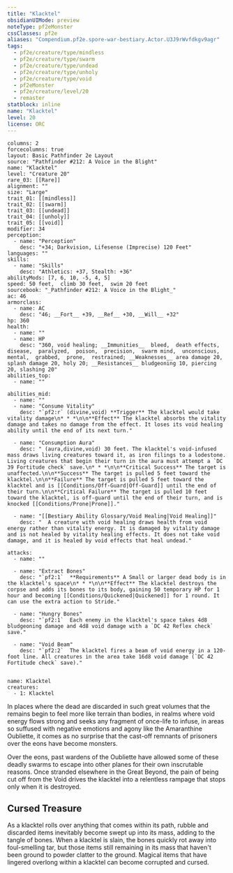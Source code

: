 ```yaml
---
title: "Klacktel"
obsidianUIMode: preview
noteType: pf2eMonster
cssClasses: pf2e
aliases: "Compendium.pf2e.spore-war-bestiary.Actor.U3J9rWvfdkgv9agr" 
tags:
  - pf2e/creature/type/mindless
  - pf2e/creature/type/swarm
  - pf2e/creature/type/undead
  - pf2e/creature/type/unholy
  - pf2e/creature/type/void
  - pf2eMonster
  - pf2e/creature/level/20
  - remaster
statblock: inline
name: "Klacktel"
level: 20
license: ORC
---
```


```statblock
columns: 2
forcecolumns: true
layout: Basic Pathfinder 2e Layout
source: "Pathfinder #212: A Voice in the Blight"
name: "Klacktel"
level: "Creature 20"
rare_03: [[Rare]]
alignment: ""
size: "Large"
trait_01: [[mindless]]
trait_02: [[swarm]]
trait_03: [[undead]]
trait_04: [[unholy]]
trait_05: [[void]]
modifier: 34
perception:
  - name: "Perception"
    desc: "+34; Darkvision, Lifesense (Imprecise) 120 Feet"
languages: ""
skills:
  - name: "Skills"
    desc: "Athletics: +37, Stealth: +36"
abilityMods: [7, 6, 10, -5, 4, 5]
speed: 50 feet,  climb 30 feet,  swim 20 feet
sourcebook: "_Pathfinder #212: A Voice in the Blight_"
ac: 46
armorclass:
  - name: AC
    desc: "46; __Fort__ +39, __Ref__ +30, __Will__ +32"
hp: 360
health:
  - name: ""
  - name: HP
    desc: "360, void healing; __Immunities__  bleed,  death effects,  disease,  paralyzed,  poison,  precision,  swarm mind,  unconscious,  mental,  grabbed,  prone,  restrained; __Weaknesses__ area damage 20, splash damage 20, holy 20; __Resistances__ bludgeoning 10, piercing 20, slashing 20"
abilities_top:
  - name: ""

abilities_mid:
  - name: ""
  - name: "Consume Vitality"
    desc: "`pf2:r` (divine,void) **Trigger** The klacktel would take vitality damage\n* * *\n\n**Effect** The klacktel absorbs the vitality damage and takes no damage from the effect. It loses its void healing ability until the end of its next turn."

  - name: "Consumption Aura"
    desc: " (aura,divine,void) 30 feet. The klacktel's void-infused mass draws living creatures toward it, as iron filings to a lodestone. Living creatures that begin their turn in the aura must attempt a `DC 39 Fortitude check` save.\n* * *\n\n**Critical Success** The target is unaffected.\n\n**Success** The target is pulled 5 feet toward the klacktel.\n\n**Failure** The target is pulled 5 feet toward the klacktel and is [[Conditions/Off-Guard|Off-Guard]] until the end of their turn.\n\n**Critical Failure** The target is pulled 10 feet toward the klacktel, is off-guard until the end of their turn, and is knocked [[Conditions/Prone|Prone]]."

  - name: "[[Bestiary Ability Glossary/Void Healing|Void Healing]]"
    desc: "  A creature with void healing draws health from void energy rather than vitality energy. It is damaged by vitality damage and is not healed by vitality healing effects. It does not take void damage, and it is healed by void effects that heal undead."

attacks:
  - name: ""

  - name: "Extract Bones"
    desc: "`pf2:1`  **Requirements** A Small or larger dead body is in the klacktel's space\n* * *\n\n**Effect** The klacktel destroys the corpse and adds its bones to its body, gaining 50 temporary HP for 1 hour and becoming [[Conditions/Quickened|Quickened]] for 1 round. It can use the extra action to Stride."

  - name: "Hungry Bones"
    desc: "`pf2:1`  Each enemy in the klacktel's space takes 4d8 bludgeoning damage and 4d8 void damage with a `DC 42 Reflex check` save."

  - name: "Void Beam"
    desc: "`pf2:2`  The klacktel fires a beam of void energy in a 120-foot line. All creatures in the area take 16d8 void damage (`DC 42 Fortitude check` save)."
 
```

```encounter-table
name: Klacktel
creatures:
  - 1: Klacktel
```



In places where the dead are discarded in such great volumes that the remains begin to feel more like terrain than bodies, in realms where void energy flows strong and seeks any fragment of once-life to infuse, in areas so suffused with negative emotions and agony like the Amaranthine Oubliette, it comes as no surprise that the cast-off remnants of prisoners over the eons have become monsters.

Over the eons, past wardens of the Oubliette have allowed some of these deadly swarms to escape into other planes for their own inscrutable reasons. Once stranded elsewhere in the Great Beyond, the pain of being cut off from the Void drives the klacktel into a relentless rampage that stops only when it is destroyed.

## Cursed Treasure

As a klacktel rolls over anything that comes within its path, rubble and discarded items inevitably become swept up into its mass, adding to the tangle of bones. When a klacktel is slain, the bones quickly rot away into foul-smelling tar, but those items still remaining in its mass that haven't been ground to powder clatter to the ground. Magical items that have lingered overlong within a klacktel can become corrupted and cursed.
